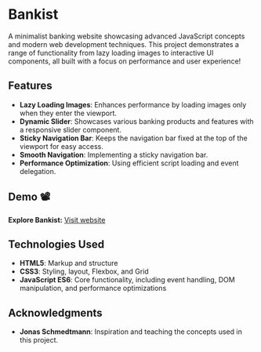 # Bankist 

A minimalist banking website showcasing advanced JavaScript concepts and modern web development techniques. This project demonstrates a range of functionality from lazy loading images to interactive UI components, all built with a focus on performance and user experience!

## Features

- **Lazy Loading Images**: Enhances performance by loading images only when they enter the viewport.
- **Dynamic Slider**: Showcases various banking products and features with a responsive slider component.
- **Sticky Navigation Bar**: Keeps the navigation bar fixed at the top of the viewport for easy access.
- **Smooth Navigation**: Implementing a sticky navigation bar.
- **Performance Optimization**: Using efficient script loading and event delegation.

## Demo 📽️
**Explore Bankist:** [Visit website](https://mostafa-ehab22.github.io/Bankist-Website/)

## Technologies Used

- **HTML5**: Markup and structure
- **CSS3**: Styling, layout, Flexbox, and Grid
- **JavaScript ES6**: Core functionality, including event handling, DOM manipulation, and performance optimizations

## Acknowledgments 

- **Jonas Schmedtmann**: Inspiration and teaching the concepts used in this project.



